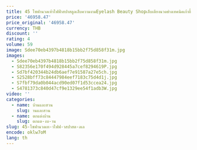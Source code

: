 ```yaml
---
title: 45 โซฟานวดเท้าไฟฟ้าสปาสตูลเล็บความงามEyelash Beauty Shopเล็บเตียงนวดช่างเทคนิคเก้าอี้
price: '46958.47'
price_original: '46958.47'
currency: THB
discount: ''
rating: 4
volume: 59
image: Sdee70eb4397b4818b15bb2f75d858f31m.jpg
images:
  - Sdee70eb4397b4818b15bb2f75d858f31m.jpg
  - S82356e170f494d928445a7cef8294619P.jpg
  - Sd7bf420344b24db6aef7e91587a27e5ch.jpg
  - S2528bff73c84447984eef7183c75d4d1j.jpg
  - S7fbf79da0b044acd90ed07f1d53ccea24.jpg
  - S4781373c840d47cf9e1329ee54f1adb3W.jpg
video: ''
categories:
  - name: บ้านและสวน
    slug: านและสวน
  - name: ตกแต่งบ้าน
    slug: ตกแต-งบ-าน
slug: 45-โซฟานวดเท-าไฟฟ-าสปาสต-ลเล
encode: oklw7oM
lang: th
---
```

  